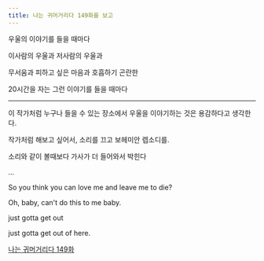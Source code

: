 ```yaml
---
title: 나는 귀머거리다 149화를 보고
---
```


우울의 이야기를 들을 때마다

이사람의 우울과 저사람의 우울과

무서움과 피하고 싶은 마음과 호흡하기 곤란한

20시간을 자는 그런 이야기를 들을 때마다

---

이 작가처럼 누구나 들을 수 있는 장소에서 우울을 이야기하는 것은 용감하다고 생각한다.

작가처럼 해보고 싶어서, 소리를 끄고 보헤미안 렙소디를.

소리와 같이 볼때보다 가사가 더 들어와서 박힌다

...

So you think you can love me and leave me to die?

Oh, baby, can't do this to me baby.

just gotta get out

just gotta get out of here.

[나는 귀머거리다 149화](http://comic.naver.com/webtoon/detail.nhn?titleId=659934&no=149)

